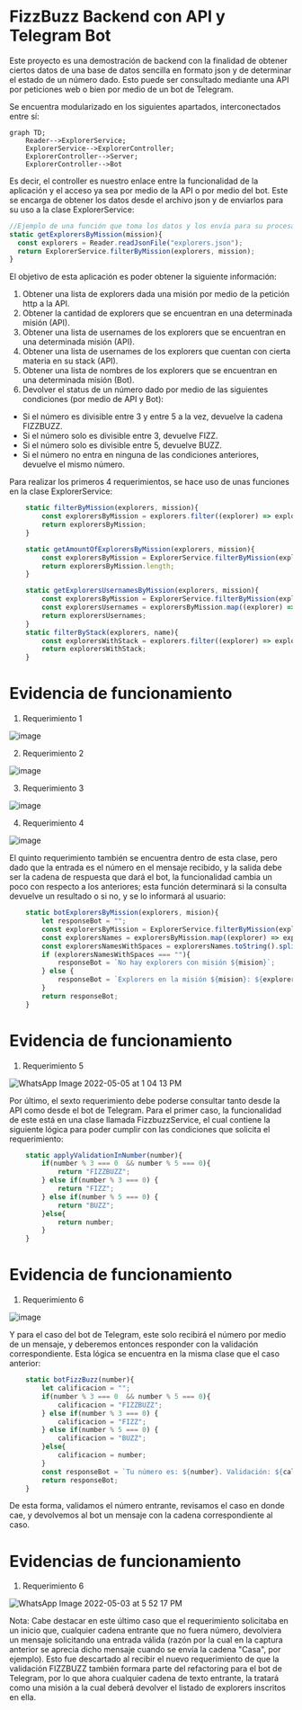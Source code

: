 # FizzBuzz Backend con API y Telegram Bot

Este proyecto es una demostración de backend con la finalidad de obtener ciertos datos de una base de datos sencilla en formato json y de determinar el estado de un número dado. Esto puede ser consultado mediante una API por peticiones web o bien por medio de un bot de Telegram.

Se encuentra modularizado en los siguientes apartados, interconectados entre sí:

```mermaid
graph TD;
    Reader-->ExplorerService;
    ExplorerService-->ExplorerController;
    ExplorerController-->Server;
    ExplorerController-->Bot
```

Es decir, el controller es nuestro enlace entre la funcionalidad de la aplicación y el acceso ya sea por medio de la API o por medio del bot. Este se encarga de obtener los datos desde el archivo json y de enviarlos para su uso a la clase ExplorerService:

```javascript
//Ejemplo de una función que toma los datos y los envía para su procesamiento
static getExplorersByMission(mission){
  const explorers = Reader.readJsonFile("explorers.json");
  return ExplorerService.filterByMission(explorers, mission);
}
```

El objetivo de esta aplicación es poder obtener la siguiente información:

1. Obtener una lista de explorers dada una misión por medio de la petición http a la API.
2. Obtener la cantidad de explorers que se encuentran en una determinada misión (API).
3. Obtener una lista de usernames de los explorers que se encuentran en una determinada misión (API).
4. Obtener una lista de usernames de los explorers que cuentan con cierta materia en su stack (API).
5. Obtener una lista de nombres de los explorers que se encuentran en una determinada misión (Bot).
6. Devolver el status de un número dado por medio de las siguientes condiciones (por medio de API y Bot):
  - Si el número es divisible entre 3 y entre 5 a la vez, devuelve la cadena FIZZBUZZ.
  - Si el número solo es divisible entre 3, devuelve FIZZ.
  - Si el número solo es divisible entre 5, devuelve BUZZ.
  - Si el número no entra en ninguna de las condiciones anteriores, devuelve el mismo número.

Para realizar los primeros 4 requerimientos, se hace uso de unas funciones en la clase ExplorerService:

```javascript
    static filterByMission(explorers, mission){
        const explorersByMission = explorers.filter((explorer) => explorer.mission == mission);
        return explorersByMission;
    }

    static getAmountOfExplorersByMission(explorers, mission){
        const explorersByMission = ExplorerService.filterByMission(explorers, mission);
        return explorersByMission.length;
    }

    static getExplorersUsernamesByMission(explorers, mission){
        const explorersByMission = ExplorerService.filterByMission(explorers, mission);
        const explorersUsernames = explorersByMission.map((explorer) => explorer.githubUsername);
        return explorersUsernames;
    }
    static filterByStack(explorers, name){
        const explorersWithStack = explorers.filter((explorer) => explorer.stacks.includes(name));
        return explorersWithStack;
    }
```

# Evidencia de funcionamiento

1. Requerimiento 1

![image](https://user-images.githubusercontent.com/25083316/167066212-75286783-d155-49d6-a365-369f85769d24.png)

2. Requerimiento 2

![image](https://user-images.githubusercontent.com/25083316/167066261-a129bf6e-15c8-4524-8346-9a26f28c2986.png)

3. Requerimiento 3

![image](https://user-images.githubusercontent.com/25083316/167066307-44ada8ae-66f1-490e-8707-26cb6b7a7082.png)

4. Requerimiento 4

![image](https://user-images.githubusercontent.com/25083316/167066345-87832fa1-0b9c-470c-a938-8392cfe47faf.png)

El quinto requerimiento también se encuentra dentro de esta clase, pero dado que la entrada es el número en el mensaje recibido, y la salida debe ser la cadena de respuesta que dará el bot, la funcionalidad cambia un poco con respecto a los anteriores; esta función determinará si la consulta devuelve un resultado o si no, y se lo informará al usuario:

```javascript
    static botExplorersByMission(explorers, mision){
        let responseBot = "";
        const explorersByMission = ExplorerService.filterByMission(explorers, mision);
        const explorersNames = explorersByMission.map((explorer) => explorer.name);
        const explorersNamesWithSpaces = explorersNames.toString().split(', ').join(',').split(',').join(', ');
        if (explorersNamesWithSpaces === ""){
            responseBot = `No hay explorers con misión ${mision}`;
        } else {
            responseBot = `Explorers en la misión ${mision}: ${explorersNamesWithSpaces.toString()}`;
        }
        return responseBot;
    }
```

# Evidencia de funcionamiento

1. Requerimiento 5

![WhatsApp Image 2022-05-05 at 1 04 13 PM](https://user-images.githubusercontent.com/25083316/167066440-9722e483-6991-4c4f-b8ca-1fd4c5d03ac6.jpeg)

Por último, el sexto requerimiento debe poderse consultar tanto desde la API como desde el bot de Telegram. Para el primer caso, la funcionalidad de este está en una clase llamada FizzbuzzService, el cual contiene la siguiente lógica para poder cumplir con las condiciones que solicita el requerimiento:

```javascript
    static applyValidationInNumber(number){
        if(number % 3 === 0  && number % 5 === 0){
            return "FIZZBUZZ";
        } else if(number % 3 === 0) {
            return "FIZZ";
        } else if(number % 5 === 0) {
            return "BUZZ";
        }else{
            return number;
        }
    }
```

# Evidencia de funcionamiento

1. Requerimiento 6

![image](https://user-images.githubusercontent.com/25083316/167066647-420cfbab-8045-4397-a89e-85f7cdc90b32.png)

Y para el caso del bot de Telegram, este solo recibirá el número por medio de un mensaje, y deberemos entonces responder con la validación correspondiente. Esta lógica se encuentra en la misma clase que el caso anterior:

```javascript
    static botFizzBuzz(number){
        let calificacion = "";
        if(number % 3 === 0  && number % 5 === 0){
            calificacion = "FIZZBUZZ";
        } else if(number % 3 === 0) {
            calificacion = "FIZZ";
        } else if(number % 5 === 0) {
            calificacion = "BUZZ";
        }else{
            calificacion = number;
        }
        const responseBot = `Tu número es: ${number}. Validación: ${calificacion}`;
        return responseBot;
    }
```

De esta forma, validamos el número entrante, revisamos el caso en donde cae, y devolvemos al bot un mensaje con la cadena correspondiente al caso.

# Evidencias de funcionamiento

1. Requerimiento 6

![WhatsApp Image 2022-05-03 at 5 52 17 PM](https://user-images.githubusercontent.com/25083316/167066818-018ea2ec-1bcb-42fe-915c-70753ba2a786.jpeg)

Nota: Cabe destacar en este último caso que el requerimiento solicitaba en un inicio que, cualquier cadena entrante que no fuera número, devolviera un mensaje solicitando una entrada válida (razón por la cual en la captura anterior se aprecia dicho mensaje cuando se envía la cadena "Casa", por ejemplo). Esto fue descartado al recibir el nuevo requerimiento de que la validación FIZZBUZZ también formara parte del refactoring para el bot de Telegram, por lo que ahora cualquier cadena de texto entrante, la tratará como una misión a la cual deberá devolver el listado de explorers inscritos en ella.
